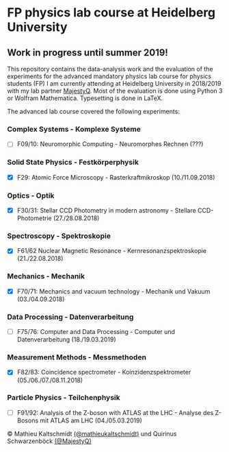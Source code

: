 # FP physics lab course at Heidelberg University

## Work in progress until summer 2019!

This repository contains the data-analysis work and the evaluation of the experiments for the advanced mandatory physics lab course for physics students (FP) I am currently attending at Heidelberg University in 2018/2019 with my lab partner [MajestyQ](https://github.com/MajestyQ).
Most of the evaluation is done using Python 3 or Wolfram Mathematica. Typesetting is done in LaTeX.

The advanced lab course covered the following experiments:

### Complex Systems - Komplexe Systeme
- [ ] F09/10: Neuromorphic Computing - Neuromorphes Rechnen (???)

### Solid State Physics - Festkörperphysik
- [x] F29: Atomic Force Microscopy - Rasterkraftmikroskop (10./11.09.2018)

### Optics - Optik
- [x] F30/31: Stellar CCD Photometry in modern astronomy - Stellare CCD-Photometrie (27./28.08.2018)

### Spectroscopy - Spektroskopie
- [x] F61/62 Nuclear Magnetic Resonance - Kernresonanzspektroskopie (21./22.08.2018)

### Mechanics - Mechanik
- [x] F70/71: Mechanics and vacuum technology - Mechanik und Vakuum (03./04.09.2018)

### Data Processing - Datenverarbeitung
- [ ] F75/76: Computer and Data Processing - Computer und Datenverarbeitung (18./19.03.2019)

### Measurement Methods - Messmethoden
- [x] F82/83: Coincidence spectrometer - Koinzidenzspektrometer (05./06./07./08.11.2018)

### Particle Physics - Teilchenphysik
- [ ] F91/92: Analysis of the Z-boson with ATLAS at the LHC - Analyse des Z-Bosons mit ATLAS am LHC (04./05.03.2019)






© Mathieu Kaltschmidt [(@mathieukaltschmidt)](https://github.com/mathieukaltschmidt) und Quirinus Schwarzenböck [(@MajestyQ)](https://github.com/MajestyQ)

